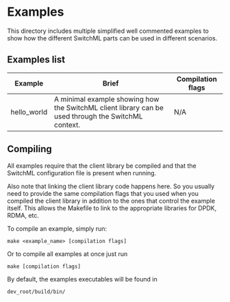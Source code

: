 # Examples

This directory includes multiple simplified well commented examples to show how the different SwitchML parts can be used in different scenarios.

## Examples list

| Example | Brief | Compilation flags |
|--|--|--|
| hello_world | A minimal example showing how the SwitchML client library can be used through the SwitchML context. | N/A |

## Compiling

All examples require that the client library be compiled and that the SwitchML configuration file is present when running.

Also note that linking the client library code happens here.
So you usually need to provide the same compilation flags that you used when you compiled the client library in addition to the ones that control the example itself.
This allows the Makefile to link to the appropriate libraries for DPDK, RDMA, etc.

To compile an example, simply run:

    make <example_name> [compilation flags]

Or to compile all examples at once just run 

    make [compilation flags]

By default, the examples executables will be found in 

    dev_root/build/bin/

